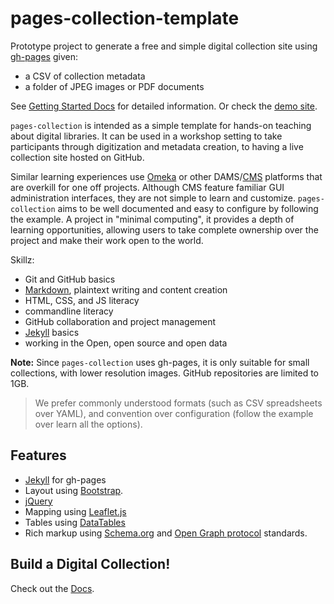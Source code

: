 # pages-collection-template

Prototype project to generate a free and simple digital collection site using [gh-pages](https://pages.github.com/) given:

- a CSV of collection metadata
- a folder of JPEG images or PDF documents

See [Getting Started Docs](docs/index.md) for detailed information.
Or check the [demo site](https://uidaholib.github.io/pages-collection/).

`pages-collection` is intended as a simple template for hands-on teaching about digital libraries.
It can be used in a workshop setting to take participants through digitization and metadata creation, to having a live collection site hosted on GitHub.

Similar learning experiences use [Omeka](https://omeka.org/) or other DAMS/[CMS](https://en.wikipedia.org/wiki/Content_management_system) platforms that are overkill for one off projects.
Although CMS feature familiar GUI administration interfaces, they are not simple to learn and customize.
`pages-collection` aims to be well documented and easy to configure by following the example.
A project in "minimal computing", it provides a depth of learning opportunities, allowing users to take complete ownership over the project and make their work open to the world.

Skillz:

- Git and GitHub basics
- [Markdown](https://guides.github.com/features/mastering-markdown/), plaintext writing and content creation
- HTML, CSS, and JS literacy
- commandline literacy
- GitHub collaboration and project management
- [Jekyll](https://jekyllrb.com/) basics
- working in the Open, open source and open data

**Note:** 
Since `pages-collection` uses gh-pages, it is only suitable for small collections, with lower resolution images.
GitHub repositories are limited to 1GB.

> We prefer commonly understood formats (such as CSV spreadsheets over YAML), and convention over configuration (follow the example over learn all the options).

## Features

- [Jekyll](https://jekyllrb.com/) for gh-pages 
- Layout using [Bootstrap](https://getbootstrap.com/docs/4.0/getting-started/introduction/).
- [jQuery](https://jquery.com/)
- Mapping using [Leaflet.js](http://leafletjs.com/)
- Tables using [DataTables](https://datatables.net/)
- Rich markup using [Schema.org](http://schema.org) and [Open Graph protocol](http://ogp.me/) standards.

## Build a Digital Collection! 

Check out the [Docs](docs/index.md).
